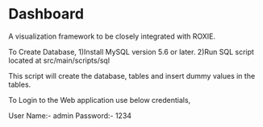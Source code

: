 Dashboard
=========

A visualization framework to be closely integrated with ROXIE.

To Create Database,
1)Install MySQL version 5.6 or later.
2)Run SQL script located at src/main/scripts/sql

This script will create the database, tables and insert dummy values in the tables.

To Login to the Web application use below credentials,

User Name:- admin
Password:- 1234

